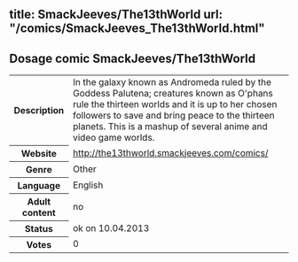 title: SmackJeeves/The13thWorld
url: "/comics/SmackJeeves_The13thWorld.html"
---
Dosage comic SmackJeeves/The13thWorld
-----------------------------------------

<table class="comicinfo">
<tr>
<th>Description</th><td>In the galaxy known as Andromeda ruled by the Goddess Palutena; creatures known as O'phans rule the thirteen worlds and it is up to her chosen followers to save and bring peace to the thirteen planets. This is a mashup of several anime and video game worlds.</td>
</tr>
<tr>
<th>Website</th><td><a href="http://the13thworld.smackjeeves.com/comics/">http://the13thworld.smackjeeves.com/comics/</a></td>
</tr>
<tr>
<th>Genre</th><td>Other</td>
</tr>
<tr>
<th>Language</th><td>English</td>
</tr>
<tr>
<th>Adult content</th><td>no</td>
</tr>
<tr>
<th>Status</th><td>ok on 10.04.2013</td>
</tr>
<tr>
<th>Votes</th><td>0</div></td>
</tr>
</table>
